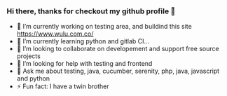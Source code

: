 ### Hi there, thanks for checkout my github profile 👋

- 🔭 I’m currently working on testing area, and buildind this site https://www.wulu.com.co/
- 🌱 I’m currently learning python and gitlab CI...
- 👯 I’m looking to collaborate on developement and support free source projects
- 🤔 I’m looking for help with testing and frontend
- 💬 Ask me about testing, java, cucumber, serenity, php, java, javascript and python
- ⚡ Fun fact: I have a twin brother
